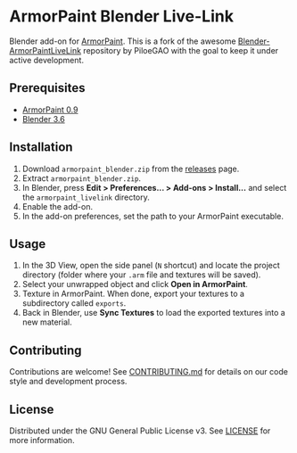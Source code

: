 # ArmorPaint Blender Live-Link

Blender add-on for [ArmorPaint](https://armorpaint.org/). This is a fork of the awesome [Blender-ArmorPaintLiveLink](https://github.com/PiloeGAO/Blender-ArmorPaintLiveLink) repository by PiloeGAO with the goal to keep it under active development.

## Prerequisites
- [ArmorPaint 0.9](https://armorpaint.org/download)
- [Blender 3.6](https://www.blender.org/download/)

## Installation
1. Download `armorpaint_blender.zip` from the [releases](https://github.com/armory3d/armorpaint_blender/releases) page.
2. Extract `armorpaint_blender.zip`.
3. In Blender, press **Edit > Preferences... > Add-ons > Install...** and select the `armorpaint_livelink` directory.
4. Enable the add-on.
5. In the add-on preferences, set the path to your ArmorPaint executable.

## Usage
1. In the 3D View, open the side panel (`N` shortcut) and locate the project directory (folder where your `.arm` file and textures will be saved).
2. Select your unwrapped object and click **Open in ArmorPaint**.
3. Texture in ArmorPaint. When done, export your textures to a subdirectory called `exports`.
4. Back in Blender, use **Sync Textures** to load the exported textures into a new material.

## Contributing
Contributions are welcome! See [CONTRIBUTING.md](CONTRIBUTING.md) for details on our code style and development process.

## License
Distributed under the GNU General Public License v3. See [LICENSE](LICENSE) for more information.

